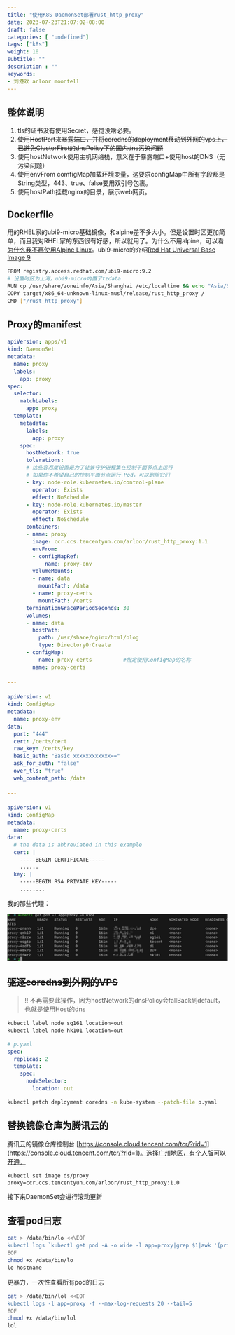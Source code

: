 ```yaml
---
title: "使用K8S DaemonSet部署rust_http_proxy"
date: 2023-07-23T21:07:02+08:00
draft: false
categories: [ "undefined"]
tags: ["k8s"]
weight: 10
subtitle: ""
description : ""
keywords:
- 刘港欢 arloor moontell
---
```


## 整体说明

1. tls的证书没有使用Secret，感觉没啥必要。
2. ~~使用HostPort来暴露端口，并将coredns的deployment移动到外网的vps上，已避免ClusterFirst的dnsPolicy下的国内dns污染问题~~
3. 使用hostNetwork使用主机网络栈，意义在于暴露端口+使用host的DNS（无污染问题）
4. 使用envFrom comfigMap加载环境变量，这要求configMap中所有字段都是String类型，443、true、false要用双引号包裹。
5. 使用hostPath挂载nginx的目录，展示web网页。

## Dockerfile

用的RHEL家的ubi9-micro基础镜像，和alpine差不多大小。但是设置时区更加简单，而且我对RHEL家的东西很有好感，所以就用了。为什么不用alpine，可以看[为什么我不再使用Alpine Linux](https://www.51cto.com/article/751174.html)。ubi9-micro的介绍[Red Hat Universal Base Image 9](https://catalog.redhat.com/software/containers/ubi9/ubi-micro/615bdf943f6014fa45ae1b58?container-tabs=gti)

```bash
FROM registry.access.redhat.com/ubi9-micro:9.2
# 设置时区为上海，ubi9-micro内置了tzdata 
RUN cp /usr/share/zoneinfo/Asia/Shanghai /etc/localtime && echo "Asia/Shanghai" > /etc/timezone
COPY target/x86_64-unknown-linux-musl/release/rust_http_proxy /
CMD ["/rust_http_proxy"]
```

## Proxy的manifest

```yaml
apiVersion: apps/v1
kind: DaemonSet
metadata:
  name: proxy
  labels:
    app: proxy
spec:
  selector:
    matchLabels:
      app: proxy
  template:
    metadata:
      labels:
        app: proxy
    spec:
      hostNetwork: true
      tolerations:
      # 这些容忍度设置是为了让该守护进程集在控制平面节点上运行
      # 如果你不希望自己的控制平面节点运行 Pod，可以删除它们
      - key: node-role.kubernetes.io/control-plane
        operator: Exists
        effect: NoSchedule
      - key: node-role.kubernetes.io/master
        operator: Exists
        effect: NoSchedule
      containers:
      - name: proxy
        image: ccr.ccs.tencentyun.com/arloor/rust_http_proxy:1.1
        envFrom:
        - configMapRef:
            name: proxy-env
        volumeMounts:
        - name: data
          mountPath: /data
        - name: proxy-certs
          mountPath: /certs
      terminationGracePeriodSeconds: 30
      volumes:
      - name: data
        hostPath:
          path: /usr/share/nginx/html/blog 
          type: DirectoryOrCreate
      - configMap:
          name: proxy-certs          #指定使用ConfigMap的名称
        name: proxy-certs

---

apiVersion: v1
kind: ConfigMap
metadata:
  name: proxy-env
data:
  port: "444"
  cert: /certs/cert
  raw_key: /certs/key
  basic_auth: "Basic xxxxxxxxxxxx=="
  ask_for_auth: "false"
  over_tls: "true"
  web_content_path: /data

---

apiVersion: v1
kind: ConfigMap
metadata:
  name: proxy-certs
data:
  # the data is abbreviated in this example
  cert: |
    -----BEGIN CERTIFICATE-----
    ......
  key: |
    -----BEGIN RSA PRIVATE KEY-----
    ........

```

我的那些代理：

![Alt text](/img/telegram-cloud-photo-size-5-6192798952399681427-y.jpg)

## ~~驱逐coredns到外网的VPS~~

> !! 不再需要此操作，因为hostNetwork的dnsPolicy会fallBack到default，也就是使用Host的dns

```bash
kubectl label node sg161 location=out
kubectl label node hk101 location=out
```

```yaml
# p.yaml
spec:
  replicas: 2
  template:
    spec:
      nodeSelector: 
        location: out
```

```bash
kubectl patch deployment coredns -n kube-system --patch-file p.yaml
```

## 替换镜像仓库为腾讯云的

腾讯云的镜像仓库控制台 [https://console.cloud.tencent.com/tcr/?rid=1](https://console.cloud.tencent.com/tcr/?rid=1)。选择广州地区，有个人版可以开通。


```shell
kubectl set image ds/proxy proxy=ccr.ccs.tencentyun.com/arloor/rust_http_proxy:1.0
```

接下来DaemonSet会进行滚动更新

## 查看pod日志

```bash
cat > /data/bin/lo <<\EOF
kubectl logs `kubectl get pod -A -o wide -l app=proxy|grep $1|awk '{print $2}'` -f
EOF
chmod +x /data/bin/lo
lo hostname
```

更暴力，一次性查看所有pod的日志

```bash
cat > /data/bin/lol <<EOF
kubectl logs -l app=proxy -f --max-log-requests 20 --tail=5
EOF
chmod +x /data/bin/lol
lol
```